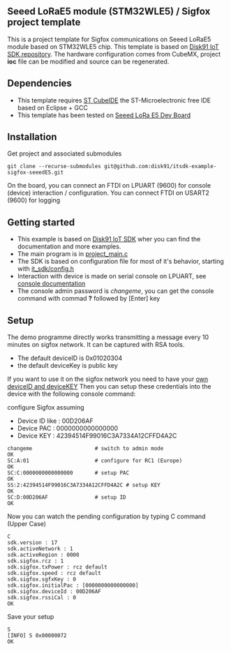 ## Seeed LoRaE5 module (STM32WLE5) / Sigfox project template

This is a project template for Sigfox communications on Seeed LoRaE5 module based on STM32WLE5 chip. This template is based on [Disk91 IoT SDK repository](https://github.com/disk91/stm32-it-sdk).
The hardware configuration comes from CubeMX, project **ioc** file can be modified and source can be regenerated.

## Dependencies
* This template requires [ST CubeIDE](https://www.st.com/en/development-tools/stm32cubeide.html) the ST-Microelectronic free IDE based on Eclipse + GCC
* This template has been tested on [Seeed LoRa E5 Dev Board](https://wiki.seeedstudio.com/LoRa_E5_Dev_Board/)

## Installation

Get project and associated submodules
 
```
git clone --recurse-submodules git@github.com:disk91/itsdk-example-sigfox-seeedE5.git
```

On the board, you can connect an FTDI on LPUART (9600) for console (device) interaction / configuration. You can connect FTDI on USART2 (9600) for logging

## Getting started

- This example is based on [Disk91 IoT SDK](https://github.com/disk91/stm32-it-sdk) wher you can find the documentation and more examples.
- The main program is in [project_main.c](https://github.com/disk91/itsdk-example-sigfox-seeedE5/blob/master/Core/Src/project_main.c)
- The SDK is based on configuration file for most of it's behavior, starting with [it_sdk/config.h](https://github.com/disk91/itsdk-example-sigfox-seeedE5/blob/master/Core/Inc/it_sdk/config.h)
- Interaction with device is made on serial console on LPUART, see [console documentation](https://github.com/disk91/stm32-it-sdk/blob/master/Doc/console.md)
- The console admin password is _changeme_, you can get the console command with commad **?** followed by [Enter] key

## Setup

The demo programme directly works transmitting a message every 10 minutes on sigfox network. It can be captured with RSA tools. 
- The default deviceID is 0x01020304
- the default deviceKey is public key

If you want to use it on the sigfox network you need to have your [own deviceID and deviceKEY](https://www.disk91.com/2019/technology/sigfox/murata-abz-sigfox-connectivity/)
Then you can setup these credentials into the device with the following console command:

configure Sigfox assuming
- Device ID like : 00D206AF
- Device PAC : 0000000000000000
- Device KEY : 42394514F99016C3A7334A12CFFD4A2C


```
changeme					# switch to admin mode
OK
SC:A:01						# configure for RC1 (Europe)
OK
SC:C:0000000000000000		# setup PAC
OK
SS:2:42394514F99016C3A7334A12CFFD4A2C # setup KEY
OK
SC:D:00D206AF				# setup ID
OK

```

Now you can watch the pending configuration by typing C command (Upper Case)
``` 
C
sdk.version : 17
sdk.activeNetwork : 1
sdk.activeRegion : 0000
sdk.sigfox.rcz : 1
sdk.sigfox.txPower : rcz default
sdk.sigfox.speed : rcz default
sdk.sigfox.sgfxKey : 0
sdk.sigfox.initialPac : [0000000000000000]
sdk.sigfox.deviceId : 00D206AF 
sdk.sigfox.rssiCal : 0
OK
```

Save your setup
```
S
[INFO] S 0x00000072
OK
```
